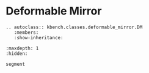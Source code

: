 # Deformable Mirror

```{eval-rst}
.. autoclass:: kbench.classes.deformable_mirror.DM
   :members:
   :show-inheritance:
```

```{toctree}
:maxdepth: 1
:hidden:

segment
```